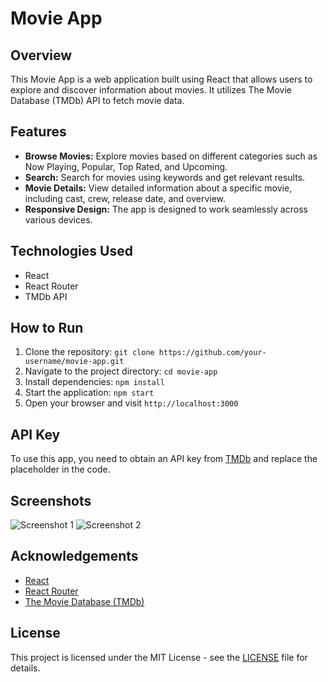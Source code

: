 # Movie App

## Overview
This Movie App is a web application built using React that allows users to explore and discover information about movies. It utilizes The Movie Database (TMDb) API to fetch movie data.

## Features
- **Browse Movies:** Explore movies based on different categories such as Now Playing, Popular, Top Rated, and Upcoming.
- **Search:** Search for movies using keywords and get relevant results.
- **Movie Details:** View detailed information about a specific movie, including cast, crew, release date, and overview.
- **Responsive Design:** The app is designed to work seamlessly across various devices.

## Technologies Used
- React
- React Router
- TMDb API

## How to Run
1. Clone the repository: `git clone https://github.com/your-username/movie-app.git`
2. Navigate to the project directory: `cd movie-app`
3. Install dependencies: `npm install`
4. Start the application: `npm start`
5. Open your browser and visit `http://localhost:3000`

## API Key
To use this app, you need to obtain an API key from [TMDb](https://www.themoviedb.org/documentation/api) and replace the placeholder in the code.

## Screenshots
![Screenshot 1](screenshots/screenshot1.png)
![Screenshot 2](screenshots/screenshot2.png)

## Acknowledgements
- [React](https://reactjs.org/)
- [React Router](https://reactrouter.com/)
- [The Movie Database (TMDb)](https://www.themoviedb.org/)

## License
This project is licensed under the MIT License - see the [LICENSE](LICENSE) file for details.
